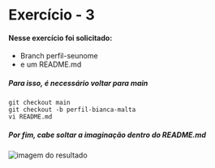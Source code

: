 # Exercício - 3
#### Nesse exercício foi solicitado:
- Branch perfil-seunome
- e um README.md
##### Para isso, é necessário voltar para main
```
git checkout main
git checkout -b perfil-bianca-malta
vi README.md
```
##### Por fim, cabe soltar a imaginação dentro do README.md 
![imagem do resultado](https://github.com/BiancaMalta/trabalho-versionamento-de-codigo/blob/BiancaMalta/exerc%C3%ADcio-3/fotoREADME.png)
